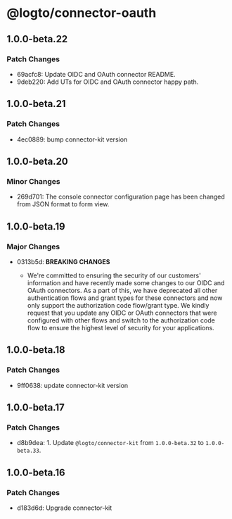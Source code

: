 # @logto/connector-oauth

## 1.0.0-beta.22

### Patch Changes

- 69acfc8: Update OIDC and OAuth connector README.
- 9deb220: Add UTs for OIDC and OAuth connector happy path.

## 1.0.0-beta.21

### Patch Changes

- 4ec0889: bump connector-kit version

## 1.0.0-beta.20

### Minor Changes

- 269d701: The console connector configuration page has been changed from JSON format to form view.

## 1.0.0-beta.19

### Major Changes

- 0313b5d: **BREAKING CHANGES**

  - We're committed to ensuring the security of our customers' information and have recently made some changes to our OIDC and OAuth connectors. As a part of this, we have deprecated all other authentication flows and grant types for these connectors and now only support the authorization code flow/grant type. We kindly request that you update any OIDC or OAuth connectors that were configured with other flows and switch to the authorization code flow to ensure the highest level of security for your applications.

## 1.0.0-beta.18

### Patch Changes

- 9ff0638: update connector-kit version

## 1.0.0-beta.17

### Patch Changes

- d8b9dea: 1. Update `@logto/connector-kit` from `1.0.0-beta.32` to `1.0.0-beta.33`.

## 1.0.0-beta.16

### Patch Changes

- d183d6d: Upgrade connector-kit
